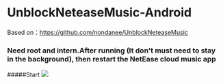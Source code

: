 # UnblockNeteaseMusic-Android
Based on：https://github.com/nondanee/UnblockNeteaseMusic
### Need root and intern.After running (It don't must need to stay in the background), then restart the NetEase cloud music app

#####Start
![](https://github.com/Flysky12138/UnblockNeteaseMusic-Android/raw/master/%E5%9B%BE%E7%89%87/running.png)
